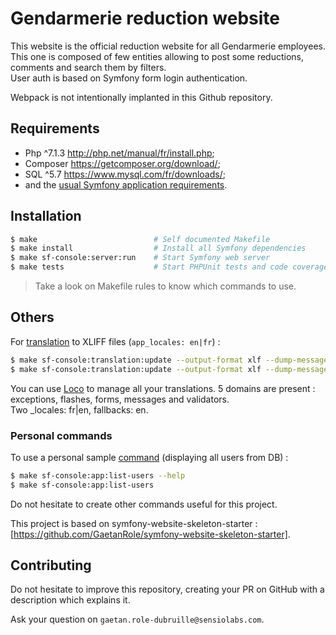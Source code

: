 # Gendarmerie reduction website

This website is the official reduction website for all Gendarmerie employees.
<br>This one is composed of few entities allowing to post some reductions, comments and search them by filters.
<br>User auth is based on Symfony form login authentication.

Webpack is not intentionally implanted in this Github repository.

## Requirements

  * Php ^7.1.3      http://php.net/manual/fr/install.php;
  * Composer        https://getcomposer.org/download/;
  * SQL ^5.7        https://www.mysql.com/fr/downloads/;
  * and the [usual Symfony application requirements][1].

## Installation

```bash
$ make                          # Self documented Makefile
$ make install                  # Install all Symfony dependencies
$ make sf-console:server:run    # Start Symfony web server
$ make tests                    # Start PHPUnit tests and code coverage
```

> Take a look on Makefile rules to know which commands to use.

## Others

For [translation][2] to XLIFF files (`app_locales: en|fr`) :
```bash
$ make sf-console:translation:update --output-format xlf --dump-messages --force en
$ make sf-console:translation:update --output-format xlf --dump-messages --force fr
```
You can use [Loco][3] to manage all your translations. 5 domains are present : exceptions, flashes, forms, messages and validators.
<br>Two _locales: fr|en, fallbacks: en.

### Personal commands

To use a personal sample [command][4] (displaying all users from DB) :

```bash
$ make sf-console:app:list-users --help
$ make sf-console:app:list-users
```

Do not hesitate to create other commands useful for this project.

This project is based on symfony-website-skeleton-starter : [https://github.com/GaetanRole/symfony-website-skeleton-starter].

## Contributing

Do not hesitate to improve this repository, creating your PR on GitHub with a description which explains it.

Ask your question on `gaetan.role-dubruille@sensiolabs.com`.

[1]: https://symfony.com/doc/current/reference/requirements.html
[2]: https://symfony.com/doc/current/translation.html
[3]: https://localise.biz/
[4]: https://symfony.com/doc/current/console.html
